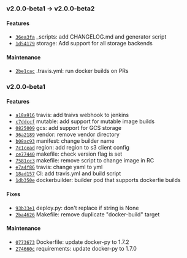 ### v2.0.0-beta1 -> v2.0.0-beta2

#### Features

 - [`36ea3fa`](https://github.com/deis/dockerbuilder/commit/36ea3fa8aa3f1eec31677304b2ef5caa800dcc8d) _scripts: add CHANGELOG.md and generator script
 - [`1d54179`](https://github.com/deis/dockerbuilder/commit/1d541794e8022acbac81dd37c94e10fbba412876) storage: Add support for all storage backends

#### Maintenance

 - [`2be1cac`](https://github.com/deis/dockerbuilder/commit/2be1cacfb7a0e5d4b87d55e8d9ce8966d4d4d81c) .travis.yml: run docker builds on PRs

### v2.0.0-beta1

#### Features

 - [`a18a916`](https://github.com/deis/dockerbuilder/commit/a18a9163d985934347b35504fa618b841b938bf3) travis: add traivs webhook to jenkins
 - [`c7ddccf`](https://github.com/deis/dockerbuilder/commit/c7ddccf3205e468d0ce3a881148dc9eb4b65e31b) mutable: add support for mutable image builds
 - [`0825009`](https://github.com/deis/dockerbuilder/commit/082500922b933a32c4174c4985f12e3e13ccba8a) gcs: add support for GCS storage
 - [`36a2189`](https://github.com/deis/dockerbuilder/commit/36a218979e609b5adfb55a6a99f9e2ab6c636ff4) vendor: remove vendor directory
 - [`b08ac93`](https://github.com/deis/dockerbuilder/commit/b08ac93844de77d132daafed87a0cecc9805e662) manifest: change builder name
 - [`7c1cead`](https://github.com/deis/dockerbuilder/commit/7c1cead1ab4e5ce18f39aa659280e9f9ecbf6908) region: add region to s3 client config
 - [`ce77440`](https://github.com/deis/dockerbuilder/commit/ce77440ddd6e62c2ce35804b461ca2998ae89b8c) makefile: check version flag is set
 - [`7581cc3`](https://github.com/deis/dockerbuilder/commit/7581cc340abea866eef5fd764102911e7ca2f481) makefile: remove script to change image in RC
 - [`e7a4f86`](https://github.com/deis/dockerbuilder/commit/e7a4f86f1a2fc24403264ffe536c8beae73abc59) travis: change yaml to yml
 - [`18ad157`](https://github.com/deis/dockerbuilder/commit/18ad1578cde336bf6b6cdb84537bec50fbf4400c) CI: add travis.yml and build script
 - [`1db350e`](https://github.com/deis/dockerbuilder/commit/1db350ea3de1a051be2af5045e57cc55038d93d2) dockerbuilder: builder pod that supports dockerfie builds

#### Fixes

 - [`93b33e1`](https://github.com/deis/dockerbuilder/commit/93b33e1637c52d925183fdf2d7009d4f8e3c3915) deploy.py: don't replace if string is None
 - [`2ba4626`](https://github.com/deis/dockerbuilder/commit/2ba4626188519bc8b9019a539348ba6c0cb81261) Makefile: remove duplicate "docker-build" target

#### Maintenance

 - [`0773673`](https://github.com/deis/dockerbuilder/commit/0773673ee5266fc4883497006c129f6645b71e2b) Dockerfile: update docker-py to 1.7.2
 - [`274660c`](https://github.com/deis/dockerbuilder/commit/274660ce6bfaf589adcd6350ce4db8b85a2de363) requirements: update docker-py to 1.7.0
